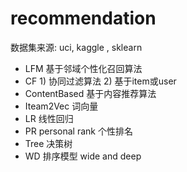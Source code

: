 #  recommendation 
  数据集来源: uci,  kaggle , sklearn
- LFM    基于邻域个性化召回算法
- CF     1) 协同过滤算法    2) 基于item或user
- ContentBased  基于内容推荐算法
- Iteam2Vec     词向量
- LR         线性回归
- PR  personal rank    个性排名
- Tree  决策树
- WD    排序模型     wide and deep

